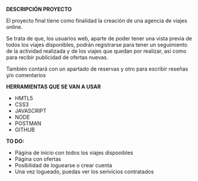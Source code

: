 **DESCRIPCIÓN PROYECTO**

El proyecto final tiene como finalidad la creación de una agencia de viajes online.

Se trata de que, los usuarios web, aparte de poder tener una vista previa de todos los viajes disponibles, podrán registrarse para tener un seguimiento de la actividad realizada y de los viajes que quedan por realizar, así como para recibir publicidad de ofertas nuevas. 

También contará con un apartado de reservas y otro para escribir reseñas y/o comentarios


**HERRAMIENTAS QUE SE VAN A USAR**
- HMTL5
- CSS3
- JAVASCRIPT
- NODE
- POSTMAN
- GITHUB


**TO DO:**
- Página de inicio con todos los viajes disponibles
- Página con ofertas
- Posibilidad de loguearse o crear cuenta
- Una vez logueado, puedas ver los serivicios contratados
